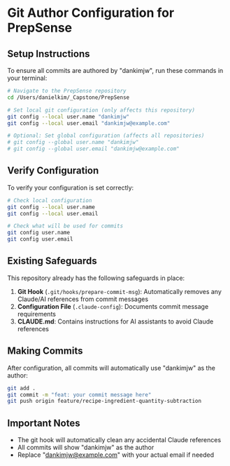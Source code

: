 # Git Author Configuration for PrepSense

## Setup Instructions

To ensure all commits are authored by "dankimjw", run these commands in your terminal:

```bash
# Navigate to the PrepSense repository
cd /Users/danielkim/_Capstone/PrepSense

# Set local git configuration (only affects this repository)
git config --local user.name "dankimjw"
git config --local user.email "dankimjw@example.com"

# Optional: Set global configuration (affects all repositories)
# git config --global user.name "dankimjw"
# git config --global user.email "dankimjw@example.com"
```

## Verify Configuration

To verify your configuration is set correctly:

```bash
# Check local configuration
git config --local user.name
git config --local user.email

# Check what will be used for commits
git config user.name
git config user.email
```

## Existing Safeguards

This repository already has the following safeguards in place:

1. **Git Hook** (`.git/hooks/prepare-commit-msg`): Automatically removes any Claude/AI references from commit messages
2. **Configuration File** (`.claude-config`): Documents commit message requirements
3. **CLAUDE.md**: Contains instructions for AI assistants to avoid Claude references

## Making Commits

After configuration, all commits will automatically use "dankimjw" as the author:

```bash
git add .
git commit -m "feat: your commit message here"
git push origin feature/recipe-ingredient-quantity-subtraction
```

## Important Notes

- The git hook will automatically clean any accidental Claude references
- All commits will show "dankimjw" as the author
- Replace "dankimjw@example.com" with your actual email if needed